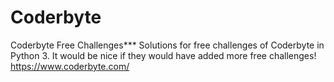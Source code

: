 # Coderbyte
Coderbyte Free Challenges***
Solutions for free challenges of Coderbyte in Python 3.
It would be nice if they would have added more free challenges!
https://www.coderbyte.com/
